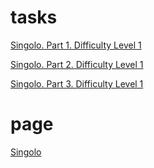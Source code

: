 # tasks

[Singolo. Part 1. Difficulty Level 1](https://github.com/rolling-scopes-school/tasks/blob/master/tasks/markups/level-2/singolo/part-1/singolo-1-ru.md)

[Singolo. Part 2. Difficulty Level 1](https://github.com/rolling-scopes-school/tasks/blob/master/tasks/markups/level-2/singolo/part-2/singolo-2-ru.md)

[Singolo. Part 3. Difficulty Level 1](https://github.com/rolling-scopes-school/tasks/blob/master/tasks/markups/level-2/singolo/part-3/singolo-3-ru.md)

# page

[Singolo](https://2reek.github.io/singolo/)
